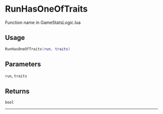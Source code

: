 # RunHasOneOfTraits
Function name in GameStatsLogic.lua
## Usage
```lua
RunHasOneOfTraits(run, traits)
```
## Parameters
`run`, `traits`
## Returns
`bool`

---